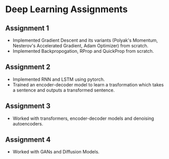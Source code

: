Deep Learning Assignments
==========================

## Assignment 1
- Implemented Gradient Descent and its variants (Polyak's Momentum, Nesterov's Accelerated Gradient, Adam Optimizer) from scratch.
- Implemented Backpropogation, RProp and QuickProp from scratch.

## Assignment 2
- Implemented RNN and LSTM using pytorch.
- Trained an encoder-decoder model to learn a trasformation which takes a sentence and outputs a transformed sentence.

## Assignment 3
- Worked with transformers, encoder-decoder models and denoising autoencoders.

## Assignment 4
- Worked with GANs and Diffusion Models.